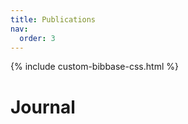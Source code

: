 ```yaml
---
title: Publications
nav:
  order: 3
---
```


{% include custom-bibbase-css.html %}

<script src="https://cdnjs.cloudflare.com/ajax/libs/bibtex-js/1.0.0/bibtex.min.js"></script>
<script src="/js/bibtex_parser.js"></script>

# <i class="fas fa-inbox"></i> **Journal**

<div id="publications"></div>
